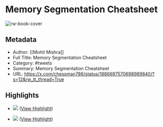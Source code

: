 # Memory Segmentation Cheatsheet

![rw-book-cover](https://pbs.twimg.com/profile_images/1811143441625051136/E6CTVoX0.jpg)

## Metadata
- Author: [[Mohit Mishra]]
- Full Title: Memory Segmentation Cheatsheet
- Category: #tweets
- Summary: Memory Segmentation Cheatsheet
- URL: https://x.com/chessman786/status/1886697570698989840/?s=12&rw_tt_thread=True

## Highlights
- ![](https://pbs.twimg.com/media/Gi7lcO_asAAcx5I.jpg) ([View Highlight](https://read.readwise.io/read/01jkadphwyzabg99f9y4vkpw8g))

- ![](https://pbs.twimg.com/media/Gi7lcO_asAAcx5I.jpg) ([View Highlight](https://read.readwise.io/read/01jkadphy0z8vnm1w52pfbmnhb))

